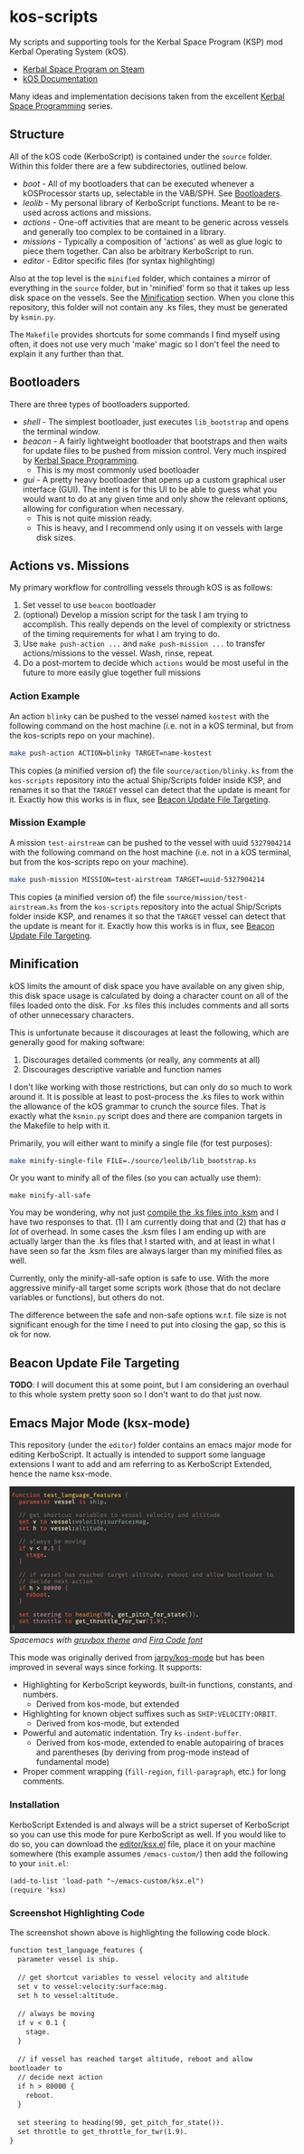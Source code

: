 # kos-scripts

My scripts and supporting tools for the Kerbal Space Program (KSP) mod Kerbal
Operating System (kOS).

- [Kerbal Space Program on Steam](https://store.steampowered.com/app/220200/Kerbal_Space_Program/)
- [kOS Documentation](https://ksp-kos.github.io/KOS/)

Many ideas and implementation decisions taken from the excellent [Kerbal Space
Programming][kerbal-space-programming] series.

## Structure

All of the kOS code (KerboScript) is contained under the `source` folder. Within
this folder there are a few subdirectories, outlined below.

- *boot* - All of my bootloaders that can be executed whenever a kOSProcessor starts up, selectable in the VAB/SPH. See [Bootloaders](#bootloaders).
- *leolib* - My personal library of KerboScript functions. Meant to be re-used across actions and missions.
- *actions* - One-off activities that are meant to be generic across vessels and generally too complex to be contained in a library.
- *missions* - Typically a composition of 'actions' as well as glue logic to piece them together. Can also be arbitrary KerboScript to run.
- *editor* - Editor specific files (for syntax highlighting)

Also at the top level is the `minified` folder, which containes a mirror of
everything in the `source` folder, but in 'minified' form so that it takes up
less disk space on the vessels. See the [Minification](#minification) section.
When you clone this repository, this folder will not contain any .ks files, they
must be generated by `ksmin.py`.

The `Makefile` provides shortcuts for some commands I find myself using often,
it does not use very much 'make' magic so I don't feel the need to explain it
any further than that.

## Bootloaders

There are three types of bootloaders supported.

- *shell* - The simplest bootloader, just executes `lib_bootstrap` and opens the terminal window. 
- *beacon* - A fairly lightweight bootloader that bootstraps and then waits for update files to be pushed from mission control. Very much inspired by [Kerbal Space Programming][kerbal-space-programming].
  - This is my most commonly used bootloader
- *gui* - A pretty heavy bootloader that opens up a custom graphical user interface (GUI). The intent is for this UI to be able to guess what you would want to do at any given time and only show the relevant options, allowing for configuration when necessary.
  - This is not quite mission ready.
  - This is heavy, and I recommend only using it on vessels with large disk sizes.

## Actions vs. Missions

My primary workflow for controlling vessels through kOS is as follows:

1. Set vessel to use `beacon` bootloader
2. (optional) Develop a mission script for the task I am trying to accomplish. This really depends on the level of complexity or strictness of the timing requirements for what I am trying to do.
3. Use `make push-action ...` and `make push-mission ...` to transfer actions/missions to the vessel. Wash, rinse, repeat.
4. Do a post-mortem to decide which `actions` would be most useful in the future to more easily glue together full missions

### Action Example

An action `blinky` can be pushed to the vessel named `kostest` with the
following command on the host machine (i.e. not in a kOS terminal, but from the
kos-scripts repo on your machine).

```bash
make push-action ACTION=blinky TARGET=name-kostest
```

This copies (a minified version of) the file `source/action/blinky.ks` from the
`kos-scripts` repository into the actual Ship/Scripts folder inside KSP, and
renames it so that the `TARGET` vessel can detect that the update is meant for
it. Exactly how this works is in flux, see [Beacon Update File
Targeting](#beacon-update-file-targeting).

### Mission Example

A mission `test-airstream` can be pushed to the vessel with uuid `5327904214`
with the following command on the host machine (i.e. not in a kOS terminal, but
from the kos-scripts repo on your machine).

```bash
make push-mission MISSION=test-airstream TARGET=uuid-5327904214
```

This copies (a minified version of) the file `source/mission/test-airstream.ks`
from the `kos-scripts` repository into the actual Ship/Scripts folder inside
KSP, and renames it so that the `TARGET` vessel can detect that the update is
meant for it. Exactly how this works is in flux, see [Beacon Update File
Targeting](#beacon-update-file-targeting).

## Minification

kOS limits the amount of disk space you have available on any given ship, this
disk space usage is calculated by doing a character count on all of the files
loaded onto the disk. For .ks files this includes comments and all sorts of
other unnecessary characters.

This is unfortunate because it discourages at least the following, which are
generally good for making software:

1. Discourages detailed comments (or really, any comments at all)
2. Discourages descriptive variable and function names

I don't like working with those restrictions, but can only do so much to work
around it. It is possible at least to post-process the .ks files to work within
the allowance of the kOS grammar to crunch the source files. That is exactly
what the `ksmin.py` script does and there are companion targets in the Makefile
to help with it.

Primarily, you will either want to minify a single file (for test purposes):

```bash
make minify-single-file FILE=./source/leolib/lib_bootstrap.ks
```

Or you want to minify all of the files (so you can actually use them):

```base
make minify-all-safe
```

You may be wondering, why not just [compile the .ks files into
.ksm][doc-compile-ksm] and I have two responses to that. (1) I am currently
doing that and (2) that has *a lot* of overhead. In some cases the .ksm files I
am ending up with are actually larger than the .ks files that I started with,
and at least in what I have seen so far the .ksm files are always larger than my
minified files as well.

Currently, only the minify-all-safe option is safe to use. With the more
aggressive minify-all target some scripts work (those that do not declare
variables or functions), but others do not.

The difference between the safe and non-safe options w.r.t. file size is not
significant enough for the time I need to put into closing the gap, so this is
ok for now.

## Beacon Update File Targeting

**TODO**: I will document this at some point, but I am considering an overhaul
to this whole system pretty soon so I don't want to do that just now.

## Emacs Major Mode (ksx-mode)

This repository (under the `editor`) folder contains an emacs major mode for
editing KerboScript. It actually is intended to support some language extensions
I want to add and am referring to as KerboScript Extended, hence the name
ksx-mode.

![ksx-mode screenshot](images/ksx-mode-06012019.png)
*Spacemacs with [gruvbox theme][gruvbox-theme] and [Fira Code font][fira-code]* 

This mode was originally derived from [jarpy/kos-mode][jarpy-kos-mode] but has
been improved in several ways since forking. It supports:

- Highlighting for KerboScript keywords, built-in functions, constants, and numbers.
  - Derived from kos-mode, but extended
- Highlighting for known object suffixes such as `SHIP:VELOCITY:ORBIT`.
  - Derived from kos-mode, but extended
- Powerful and automatic indentation. Try `ks-indent-buffer`.
  - Derived from kos-mode, extended to enable autopairing of braces and
    parentheses (by deriving from prog-mode instead of fundamental mode)
- Proper comment wrapping (`fill-region`, `fill-paragraph`, etc.) for long comments.

### Installation

KerboScript Extended is and always will be a strict superset of KerboScript so
you can use this mode for pure KerboScript as well. If you would like to do so,
you can download the [editor/ksx.el][ksx-el-blob] file, place it on your machine
somewhere (this example assumes `/emacs-custom/`) then add the following to your
`init.el`:

```elisp
(add-to-list 'load-path "~/emacs-custom/ksx.el")
(require 'ksx)
```

### Screenshot Highlighting Code

The screenshot shown above is highlighting the following code block.

```
function test_language_features {
  parameter vessel is ship.

  // get shortcut variables to vessel velocity and altitude
  set v to vessel:velocity:surface:mag.
  set h to vessel:altitude.

  // always be moving
  if v < 0.1 {
    stage.
  }

  // if vessel has reached target altitude, reboot and allow bootloader to
  // decide next action
  if h > 80000 {
    reboot.
  }

  set steering to heading(90, get_pitch_for_state()).
  set throttle to get_throttle_for_twr(1.9).
}
```

[kerbal-space-programming]: https://www.youtube.com/watch?v=fNlAME5eU3o&list=PLb6UbFXBdbCrvdXVgY_3jp5swtvW24fYv
[doc-compile-ksm]: https://ksp-kos.github.io/KOS/general/compiling.html
[jarpy-kos-mode]: https://github.com/jarpy/ks-mode
[ksx-el-blob]: https://github.com/leonardmh/kos-scripts/raw/master/editor/ksx.el
[gruvbox-theme]: https://github.com/greduan/emacs-theme-gruvbox 
[fira-code]: https://github.com/tonsky/FiraCode 
